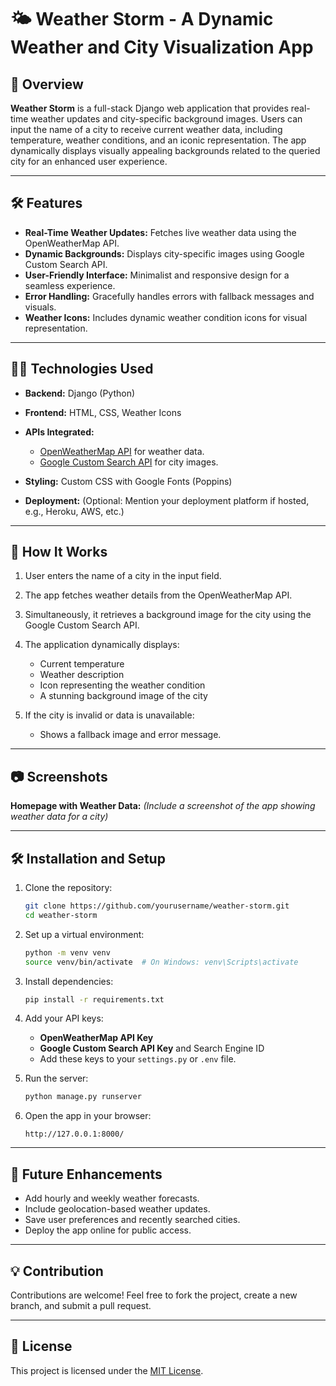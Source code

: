 # 🌤️ Weather Storm - A Dynamic Weather and City Visualization App

## 📖 Overview

**Weather Storm** is a full-stack Django web application that provides real-time weather updates and city-specific background images. Users can input the name of a city to receive current weather data, including temperature, weather conditions, and an iconic representation. The app dynamically displays visually appealing backgrounds related to the queried city for an enhanced user experience.

---

## 🛠️ Features

* **Real-Time Weather Updates:** Fetches live weather data using the OpenWeatherMap API.
* **Dynamic Backgrounds:** Displays city-specific images using Google Custom Search API.
* **User-Friendly Interface:** Minimalist and responsive design for a seamless experience.
* **Error Handling:** Gracefully handles errors with fallback messages and visuals.
* **Weather Icons:** Includes dynamic weather condition icons for visual representation.

---

## 🧑‍💻 Technologies Used

* **Backend:** Django (Python)
* **Frontend:** HTML, CSS, Weather Icons
* **APIs Integrated:**

  * [OpenWeatherMap API](https://openweathermap.org/api) for weather data.
  * [Google Custom Search API](https://developers.google.com/custom-search/v1/introduction) for city images.
* **Styling:** Custom CSS with Google Fonts (Poppins)
* **Deployment:** (Optional: Mention your deployment platform if hosted, e.g., Heroku, AWS, etc.)

---

## 🚀 How It Works

1. User enters the name of a city in the input field.
2. The app fetches weather details from the OpenWeatherMap API.
3. Simultaneously, it retrieves a background image for the city using the Google Custom Search API.
4. The application dynamically displays:

   * Current temperature
   * Weather description
   * Icon representing the weather condition
   * A stunning background image of the city
5. If the city is invalid or data is unavailable:

   * Shows a fallback image and error message.

---

## 📷 Screenshots

**Homepage with Weather Data:**
*(Include a screenshot of the app showing weather data for a city)*


---

## 🛠️ Installation and Setup

1. Clone the repository:

   ```bash
   git clone https://github.com/yourusername/weather-storm.git
   cd weather-storm
   ```

2. Set up a virtual environment:

   ```bash
   python -m venv venv
   source venv/bin/activate  # On Windows: venv\Scripts\activate
   ```

3. Install dependencies:

   ```bash
   pip install -r requirements.txt
   ```

4. Add your API keys:

   * **OpenWeatherMap API Key**
   * **Google Custom Search API Key** and Search Engine ID
   * Add these keys to your `settings.py` or `.env` file.

5. Run the server:

   ```bash
   python manage.py runserver
   ```

6. Open the app in your browser:

   ```
   http://127.0.0.1:8000/
   ```

---

## 🎨 Future Enhancements

* Add hourly and weekly weather forecasts.
* Include geolocation-based weather updates.
* Save user preferences and recently searched cities.
* Deploy the app online for public access.

---

## 💡 Contribution

Contributions are welcome! Feel free to fork the project, create a new branch, and submit a pull request.

---

## 📄 License

This project is licensed under the [MIT License](LICENSE).
